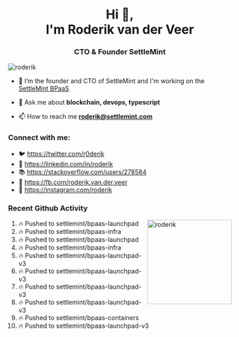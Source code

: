 <h1 align="center">Hi 👋,<br/> I'm Roderik van der Veer</h1>
<h3 align="center">CTO & Founder SettleMint</h3>

<p align="left"> <img src="https://komarev.com/ghpvc/?username=roderik" alt="roderik" /> </p>

- 🔭 I’m the founder and CTO of SettleMint and I'm working on the [SettleMint BPaaS](https://settlemint.com)

- 💬 Ask me about **blockchain, devops, typescript**

- 📫 How to reach me **roderik@settlemint.com**



### Connect with me:

- 🐦 https://twitter.com/r0derik
- 🏢 https://linkedin.com/in/roderik
- 📚 https://stackoverflow.com/users/278584
- 🙊 https://fb.com/roderik.van.der.veer
- 📸 https://instagram.com/roderik

### Recent Github Activity
<img src="https://github-readme-stats.vercel.app/api?username=roderik&show_icons=true&count_private=true" alt="roderik" align="right" height="190" />

<!--START_SECTION:activity-->
1. 🔥 Pushed to settlemint/bpaas-launchpad
2. 🔥 Pushed to settlemint/bpaas-infra
3. 🔥 Pushed to settlemint/bpaas-launchpad
4. 🔥 Pushed to settlemint/bpaas-infra
5. 🔥 Pushed to settlemint/bpaas-launchpad-v3
6. 🔥 Pushed to settlemint/bpaas-launchpad-v3
7. 🔥 Pushed to settlemint/bpaas-launchpad-v3
8. 🔥 Pushed to settlemint/bpaas-launchpad-v3
9. 🔥 Pushed to settlemint/bpaas-containers
10. 🔥 Pushed to settlemint/bpaas-launchpad-v3
<!--END_SECTION:activity-->